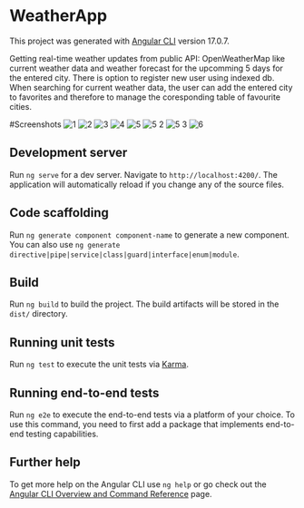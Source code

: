 # WeatherApp

This project was generated with [Angular CLI](https://github.com/angular/angular-cli) version 17.0.7.

Getting real-time weather updates from public API: OpenWeatherMap like current weather data and weather forecast for the upcomming 5 days for the entered city. There is option to register new user using indexed db. When searching for current weather data, the user can add the entered city to favorites and therefore to manage the coresponding table of favourite cities.

#Screenshots 
![1](https://github.com/AleksandraIlieska/WeatherApp/assets/59208801/f290107f-15ca-4ce1-b7d4-0fe12b50523b)
![2](https://github.com/AleksandraIlieska/WeatherApp/assets/59208801/c3476e5f-483c-41ff-92ab-604b14c9cc99)
![3](https://github.com/AleksandraIlieska/WeatherApp/assets/59208801/432c7cc8-1854-4071-8efe-174e2616444d)
![4](https://github.com/AleksandraIlieska/WeatherApp/assets/59208801/280bdf90-3962-420a-aeec-9384d2057a49)
![5](https://github.com/AleksandraIlieska/WeatherApp/assets/59208801/4ae76e4f-2c5d-463b-8e84-e991bee1532d)
![5 2](https://github.com/AleksandraIlieska/WeatherApp/assets/59208801/fd9b44e4-c719-4452-bcf1-080a5df58231)
![5 3](https://github.com/AleksandraIlieska/WeatherApp/assets/59208801/48a09194-0b1d-4bdb-8830-58b40a0a16d4)
![6](https://github.com/AleksandraIlieska/WeatherApp/assets/59208801/6078d90f-da71-4e06-a88f-135945b08863)

## Development server

Run `ng serve` for a dev server. Navigate to `http://localhost:4200/`. The application will automatically reload if you change any of the source files.

## Code scaffolding

Run `ng generate component component-name` to generate a new component. You can also use `ng generate directive|pipe|service|class|guard|interface|enum|module`.

## Build

Run `ng build` to build the project. The build artifacts will be stored in the `dist/` directory.

## Running unit tests

Run `ng test` to execute the unit tests via [Karma](https://karma-runner.github.io).

## Running end-to-end tests

Run `ng e2e` to execute the end-to-end tests via a platform of your choice. To use this command, you need to first add a package that implements end-to-end testing capabilities.

## Further help

To get more help on the Angular CLI use `ng help` or go check out the [Angular CLI Overview and Command Reference](https://angular.io/cli) page.
